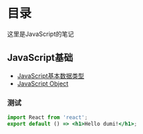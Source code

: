 # 目录

这里是JavaScript的笔记

## JavaScript基础
- [JavaScript基本数据类型](./../javascript/JavaScript基本数据类型.md)
- [JavaScript Object](../javascript/JavaScript%20Object@.md)

### 测试

```jsx
import React from 'react';
export default () => <h1>Hello dumi!</h1>;
```